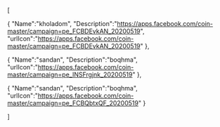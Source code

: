 [

   {
       "Name":"kholadom",
       "Description":"https://apps.facebook.com/coin-master/campaign=pe_FCBDEvkAN_20200519",
       "urlIcon":"https://apps.facebook.com/coin-master/campaign=pe_FCBDEvkAN_20200519"
   },

   {
       "Name":"sandan",
       "Description":"boqhma",
       "urlIcon":"https://apps.facebook.com/coin-master/campaign=pe_INSFrgjnk_20200519"
   },
   
   {
       "Name":"sandan",
       "Description":"boqhma",
       "urlIcon":"https://apps.facebook.com/coin-master/campaign=pe_FCBQbtxQF_20200519"
   }
  
]

